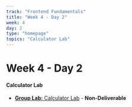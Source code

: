```yaml
---
track: "Frontend Fundamentals"
title: "Week 4 - Day 2"
week: 4
day: 2
type: "homepage"
topics: "Calculator Lab"
---
```



# Week 4 - Day 2

#### Calculator Lab

- [**Group Lab:** Calculator Lab](/frontend-fundamentals/week-4/day-2/labs/javascript-calculator-lab/) - **Non-Deliverable**

